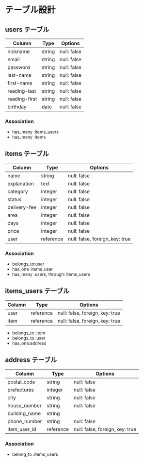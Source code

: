 # テーブル設計

## users テーブル

| Column         | Type   | Options     |
| --------       | ------ | ------------|
| nickname       | string | null: false |
| email          | string | null: false |
| password       | string | null: false |
| last-name      | string | null: false |
| first-name     | string | null: false |
| reading-last   | string | null: false |
| reading-first  | string | null: false |
| birthday       | date   | null: false |

### Association
- has_many :items_users
- has_many :items

## items テーブル

| Column       | Type      | Options                        |
| ------       | ------    | -------------------------------|
| name         | string    | null: false                    |
| explanation  | text      | null: false                    |
| category     | integer   | null: false                    |
| status       | integer   | null: false                    |
| delivery-fee | integer   | null: false                    |
| area         | integer   | null: false                    |
| days         | integer   | null: false                    |
| price        | integer   | null: false                    |
| user         | reference | null: false, foreign_key: true |
### Association
- belongs_to:user
- has_one :items_user
- has_many :users, through: items_users

## items_users テーブル
| Column | Type       | Options                        |
| ------ | ---------- | ------------------------------ |
| user   | reference  | null: false, foreign_key: true |
| item   | reference  | null: false, foreign_key: true |

- belongs_to :item
- belongs_to :user
- has_one:address



## address テーブル

| Column        | Type      | Options                          |
| ------------- | --------- | ---------------------------------|
| postal_code   | string    | null: false                      |
| prefectures   | integer   | null: false                      |
| city          | string    | null: false                      |
| house_number  | string    | null: false                      |
| building_name | string    |                                  |
| phone_number  | string    | null: false                      |
| item_user_id  | reference | null: false, foreign_key: true   |

### Association

- belong_to :items_users

